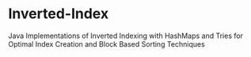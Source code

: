 # Inverted-Index
Java Implementations of Inverted Indexing with HashMaps and Tries for Optimal Index Creation and Block Based Sorting Techniques
